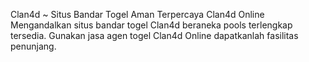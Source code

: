 Clan4d ~ Situs Bandar Togel Aman Terpercaya Clan4d Online
Mengandalkan situs bandar togel Clan4d beraneka pools terlengkap tersedia. Gunakan jasa agen togel Clan4d Online dapatkanlah fasilitas  penunjang.
